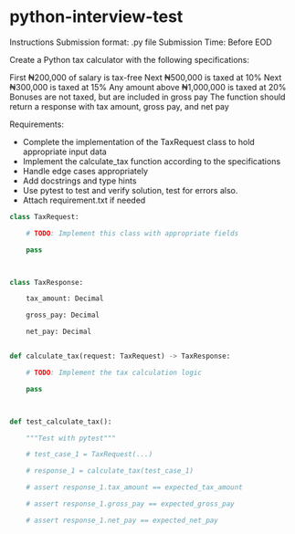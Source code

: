 # python-interview-test

Instructions
Submission format: .py file
Submission Time: Before EOD

Create a Python tax calculator with the following specifications:

First ₦200,000 of salary is tax-free
Next ₦500,000 is taxed at 10%
Next ₦300,000 is taxed at 15%
Any amount above ₦1,000,000 is taxed at 20%
Bonuses are not taxed, but are included in gross pay
The function should return a response with tax amount, gross pay, and net pay

Requirements:

- Complete the implementation of the TaxRequest class to hold appropriate input data
- Implement the calculate_tax function according to the specifications
- Handle edge cases appropriately
- Add docstrings and type hints
- Use pytest to test and verify solution, test for errors also.
- Attach requirement.txt if needed

```python
class TaxRequest:

    # TODO: Implement this class with appropriate fields

    pass



class TaxResponse:

    tax_amount: Decimal

    gross_pay: Decimal

    net_pay: Decimal


def calculate_tax(request: TaxRequest) -> TaxResponse:

    # TODO: Implement the tax calculation logic

    pass



def test_calculate_tax():

    """Test with pytest"""

    # test_case_1 = TaxRequest(...)

    # response_1 = calculate_tax(test_case_1)

    # assert response_1.tax_amount == expected_tax_amount

    # assert response_1.gross_pay == expected_gross_pay

    # assert response_1.net_pay == expected_net_pay
```
